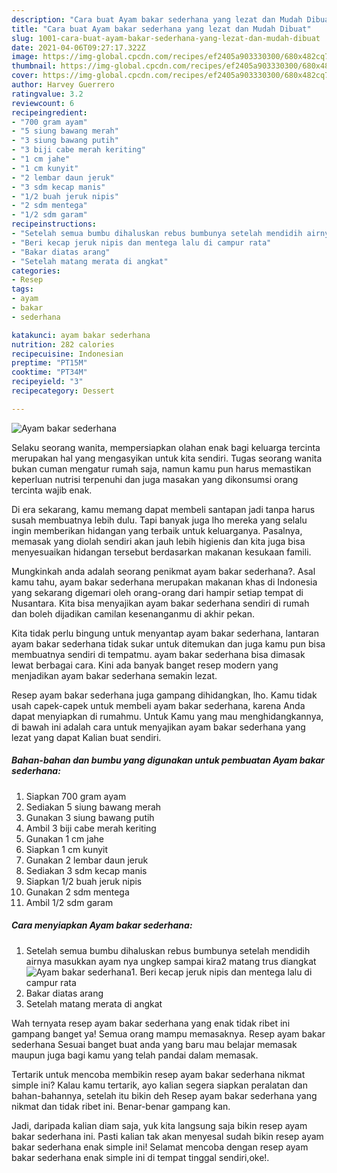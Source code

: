 ```yaml
---
description: "Cara buat Ayam bakar sederhana yang lezat dan Mudah Dibuat"
title: "Cara buat Ayam bakar sederhana yang lezat dan Mudah Dibuat"
slug: 1001-cara-buat-ayam-bakar-sederhana-yang-lezat-dan-mudah-dibuat
date: 2021-04-06T09:27:17.322Z
image: https://img-global.cpcdn.com/recipes/ef2405a903330300/680x482cq70/ayam-bakar-sederhana-foto-resep-utama.jpg
thumbnail: https://img-global.cpcdn.com/recipes/ef2405a903330300/680x482cq70/ayam-bakar-sederhana-foto-resep-utama.jpg
cover: https://img-global.cpcdn.com/recipes/ef2405a903330300/680x482cq70/ayam-bakar-sederhana-foto-resep-utama.jpg
author: Harvey Guerrero
ratingvalue: 3.2
reviewcount: 6
recipeingredient:
- "700 gram ayam"
- "5 siung bawang merah"
- "3 siung bawang putih"
- "3 biji cabe merah keriting"
- "1 cm jahe"
- "1 cm kunyit"
- "2 lembar daun jeruk"
- "3 sdm kecap manis"
- "1/2 buah jeruk nipis"
- "2 sdm mentega"
- "1/2 sdm garam"
recipeinstructions:
- "Setelah semua bumbu dihaluskan rebus bumbunya setelah mendidih airnya masukkan ayam nya ungkep sampai kira2 matang trus diangkat"
- "Beri kecap jeruk nipis dan mentega lalu di campur rata"
- "Bakar diatas arang"
- "Setelah matang merata di angkat"
categories:
- Resep
tags:
- ayam
- bakar
- sederhana

katakunci: ayam bakar sederhana 
nutrition: 282 calories
recipecuisine: Indonesian
preptime: "PT15M"
cooktime: "PT34M"
recipeyield: "3"
recipecategory: Dessert

---
```



![Ayam bakar sederhana](https://img-global.cpcdn.com/recipes/ef2405a903330300/680x482cq70/ayam-bakar-sederhana-foto-resep-utama.jpg)

Selaku seorang wanita, mempersiapkan olahan enak bagi keluarga tercinta merupakan hal yang mengasyikan untuk kita sendiri. Tugas seorang  wanita bukan cuman mengatur rumah saja, namun kamu pun harus memastikan keperluan nutrisi terpenuhi dan juga masakan yang dikonsumsi orang tercinta wajib enak.

Di era  sekarang, kamu memang dapat membeli santapan jadi tanpa harus susah membuatnya lebih dulu. Tapi banyak juga lho mereka yang selalu ingin memberikan hidangan yang terbaik untuk keluarganya. Pasalnya, memasak yang diolah sendiri akan jauh lebih higienis dan kita juga bisa menyesuaikan hidangan tersebut berdasarkan makanan kesukaan famili. 



Mungkinkah anda adalah seorang penikmat ayam bakar sederhana?. Asal kamu tahu, ayam bakar sederhana merupakan makanan khas di Indonesia yang sekarang digemari oleh orang-orang dari hampir setiap tempat di Nusantara. Kita bisa menyajikan ayam bakar sederhana sendiri di rumah dan boleh dijadikan camilan kesenanganmu di akhir pekan.

Kita tidak perlu bingung untuk menyantap ayam bakar sederhana, lantaran ayam bakar sederhana tidak sukar untuk ditemukan dan juga kamu pun bisa membuatnya sendiri di tempatmu. ayam bakar sederhana bisa dimasak lewat berbagai cara. Kini ada banyak banget resep modern yang menjadikan ayam bakar sederhana semakin lezat.

Resep ayam bakar sederhana juga gampang dihidangkan, lho. Kamu tidak usah capek-capek untuk membeli ayam bakar sederhana, karena Anda dapat menyiapkan di rumahmu. Untuk Kamu yang mau menghidangkannya, di bawah ini adalah cara untuk menyajikan ayam bakar sederhana yang lezat yang dapat Kalian buat sendiri.

<!--inarticleads1-->

##### Bahan-bahan dan bumbu yang digunakan untuk pembuatan Ayam bakar sederhana:

1. Siapkan 700 gram ayam
1. Sediakan 5 siung bawang merah
1. Gunakan 3 siung bawang putih
1. Ambil 3 biji cabe merah keriting
1. Gunakan 1 cm jahe
1. Siapkan 1 cm kunyit
1. Gunakan 2 lembar daun jeruk
1. Sediakan 3 sdm kecap manis
1. Siapkan 1/2 buah jeruk nipis
1. Gunakan 2 sdm mentega
1. Ambil 1/2 sdm garam




<!--inarticleads2-->

##### Cara menyiapkan Ayam bakar sederhana:

1. Setelah semua bumbu dihaluskan rebus bumbunya setelah mendidih airnya masukkan ayam nya ungkep sampai kira2 matang trus diangkat
<img src="https://img-global.cpcdn.com/steps/f2de622179098f85/160x128cq70/ayam-bakar-sederhana-langkah-memasak-1-foto.jpg" alt="Ayam bakar sederhana">1. Beri kecap jeruk nipis dan mentega lalu di campur rata
1. Bakar diatas arang
1. Setelah matang merata di angkat




Wah ternyata resep ayam bakar sederhana yang enak tidak ribet ini gampang banget ya! Semua orang mampu memasaknya. Resep ayam bakar sederhana Sesuai banget buat anda yang baru mau belajar memasak maupun juga bagi kamu yang telah pandai dalam memasak.

Tertarik untuk mencoba membikin resep ayam bakar sederhana nikmat simple ini? Kalau kamu tertarik, ayo kalian segera siapkan peralatan dan bahan-bahannya, setelah itu bikin deh Resep ayam bakar sederhana yang nikmat dan tidak ribet ini. Benar-benar gampang kan. 

Jadi, daripada kalian diam saja, yuk kita langsung saja bikin resep ayam bakar sederhana ini. Pasti kalian tak akan menyesal sudah bikin resep ayam bakar sederhana enak simple ini! Selamat mencoba dengan resep ayam bakar sederhana enak simple ini di tempat tinggal sendiri,oke!.

